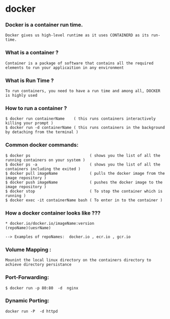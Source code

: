 # docker


### Docker is a container run time.
```
Docker gives us high-level runtime as it uses CONTAINERD as its run-time.
```

### What is a container ?
```
Container is a package of software that contains all the required elements to run your applicaition in any environment
```

### What is Run Time ?

```
To run containers, you need to have a run time and among all, DOCKER is highly used
```

### How to run a container ?

```
$ docker run containerName    ( this runs containers interactively killing your prompt )
$ docker run -d containerName ( this runs containers in the background by detaching from the terminal )
```

### Common docker commands:

```
$ docker ps                          ( shows you the list of all the running containers on your system )
$ docker ps -a                       ( shows you the list of all the containers including the exited ) 
$ docker pull imageName              ( pulls the docker image from the image repository )
$ docker push imageName              ( pushes the docker image to the image repository )
$ docker stop                        ( To stop the container which is running ) 
$ docker exec -it containerName bash ( To enter in to the container )
```

### How a docker container looks like ???

```
* docker.io/docker.io/imageName:version 
(repoName)(uesrName)

--> Examples of repoNames:  docker.io , ecr.io , gcr.io

```


### Volume Mapping :

```
Mounint the local linux directory on the containers directory to achieve directory persistance
```

### Port-Forwarding:

```
$ docker run -p 80:80  -d  nginx

```
### Dynamic Porting:
```
docker run -P  -d httpd
```





